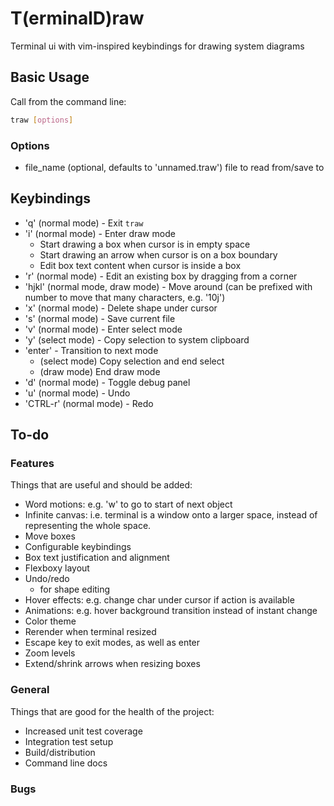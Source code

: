 # T(erminalD)raw

Terminal ui with vim-inspired keybindings for drawing system diagrams

## Basic Usage

Call from the command line:
```bash
traw [options]
```

### Options

- file_name (optional, defaults to 'unnamed.traw') file to read from/save to

## Keybindings

- 'q' (normal mode) - Exit `traw`
- 'i' (normal mode) - Enter draw mode
  - Start drawing a box when cursor is in empty space
  - Start drawing an arrow when cursor is on a box boundary
  - Edit box text content when cursor is inside a box
- 'r' (normal mode) - Edit an existing box by dragging from a corner
- 'hjkl' (normal mode, draw mode) - Move around (can be prefixed with number to move that many characters, e.g. '10j')
- 'x' (normal mode) - Delete shape under cursor
- 's' (normal mode) - Save current file
- 'v' (normal mode) - Enter select mode
- 'y' (select mode) - Copy selection to system clipboard
- 'enter' - Transition to next mode
  - (select mode) Copy selection and end select
  - (draw mode) End draw mode
- 'd' (normal mode) - Toggle debug panel
- 'u' (normal mode) - Undo
- 'CTRL-r' (normal mode) - Redo

## To-do

### Features

Things that are useful and should be added:

- Word motions: e.g. 'w' to go to start of next object
- Infinite canvas: i.e. terminal is a window onto a larger space, instead of representing the whole space.
- Move boxes
- Configurable keybindings
- Box text justification and alignment
- Flexboxy layout
- Undo/redo
  - for shape editing
- Hover effects: e.g. change char under cursor if action is available
- Animations: e.g. hover background transition instead of instant change
- Color theme
- Rerender when terminal resized
- Escape key to exit modes, as well as enter
- Zoom levels
- Extend/shrink arrows when resizing boxes

### General

Things that are good for the health of the project:

- Increased unit test coverage
- Integration test setup
- Build/distribution
- Command line docs

### Bugs

